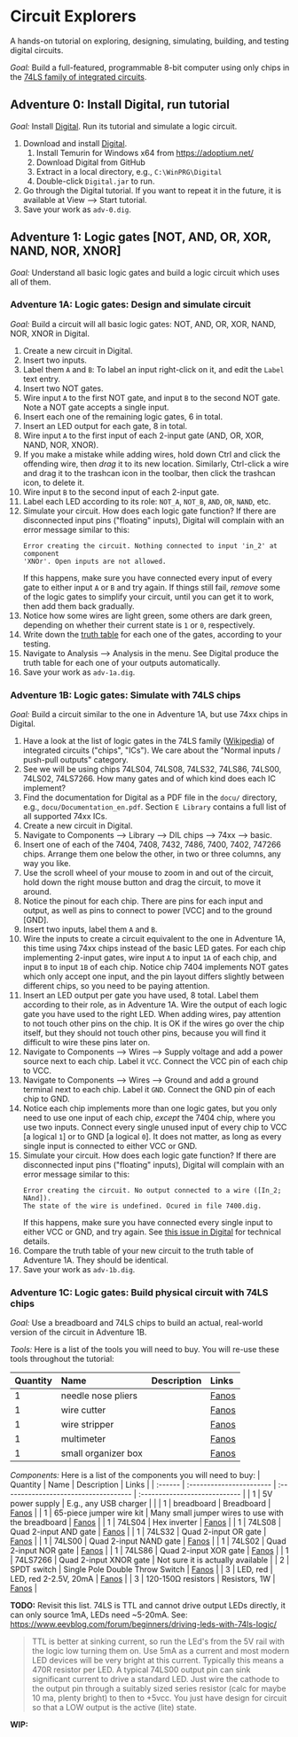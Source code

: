 # Circuit Explorers

A hands-on tutorial on exploring, designing, simulating, building, and testing
digital circuits.

*Goal:* Build a full-featured, programmable 8-bit computer using only chips
in the [74LS family of integrated circuits](https://en.wikipedia.org/wiki/List_of_7400-series_integrated_circuits).


## Adventure 0: Install Digital, run tutorial

*Goal:* Install [Digital](https://github.com/hneemann/Digital).
Run its tutorial and simulate a logic circuit.

1. Download and install [Digital](https://github.com/hneemann/Digital).
   1. Install Temurin for Windows x64 from https://adoptium.net/
   1. Download Digital from GitHub
   1. Extract in a local directory, e.g., `C:\WinPRG\Digital`
   1. Double-click `Digital.jar` to run.
1. Go through the Digital tutorial. If you want to repeat it in the future,
   it is available at View --> Start tutorial.
1. Save your work as `adv-0.dig`.


## Adventure 1: Logic gates [NOT, AND, OR, XOR, NAND, NOR, XNOR]

*Goal:* Understand all basic logic gates and build a logic circuit which uses
all of them.


### Adventure 1A: Logic gates: Design and simulate circuit

*Goal:* Build a circuit will all basic logic gates: NOT, AND, OR, XOR, NAND,
NOR, XNOR in Digital.

1. Create a new circuit in Digital.
1. Insert two inputs.
1. Label them `A` and `B`: To label an input right-click on it, and edit the
   `Label` text entry.
1. Insert two NOT gates.
1. Wire input `A` to the first NOT gate, and input `B` to the second NOT gate.
   Note a NOT gate accepts a single input.
1. Insert each one of the remaining logic gates, 6 in total.
1. Insert an LED output for each gate, 8 in total.
1. Wire input `A` to the first input of each 2-input gate (AND, OR, XOR, NAND,
   NOR, XNOR).
1. If you make a mistake while adding wires, hold down Ctrl and click the
   offending wire, then *drag* it to its new location. Similarly, Ctrl-click a
   wire and drag it to the trashcan icon in the toolbar, then click the
   trashcan icon, to delete it.
1. Wire input `B` to the second input of each 2-input gate.
1. Label each LED according to its role: `NOT_A`, `NOT_B`, `AND`, `OR`, `NAND`,
   etc.
1. Simulate your circuit. How does each logic gate function?
   If there are disconnected input pins ("floating" inputs), Digital will
   complain with an error message similar to this:
   ```
   Error creating the circuit. Nothing connected to input 'in_2' at component
   'XNOr'. Open inputs are not allowed.
   ```
   If this happens, make sure you have connected every input of every gate to
   either input `A` or `B` and try again. If things still fail, *remove* some
   of the logic gates to simplify your circuit, until you can get it to work,
   then add them back gradually.
1. Notice how some wires are light green, some others are dark green, depending
   on whether their current state is  `1` or `0`, respectively.
1. Write down the [truth table](https://www.geeksforgeeks.org/logic-gates/) for
   each one of the gates, according to your testing.
1. Navigate to Analysis --> Analysis in the menu. See Digital produce the truth
   table for each one of your outputs automatically.
1. Save your work as `adv-1a.dig`.


### Adventure 1B: Logic gates: Simulate with 74LS chips

*Goal:* Build a circuit similar to the one in Adventure 1A, but use 74xx chips
in Digital.

1. Have a look at the list of logic gates in the 74LS family
   ([Wikipedia](https://en.wikipedia.org/wiki/List_of_7400-series_integrated_circuits#Logic_gates))
   of integrated circuits ("chips", "ICs"). We care about the "Normal inputs /
   push-pull outputs" category.
1. See we will be using chips 74LS04, 74LS08, 74LS32, 74LS86, 74LS00, 74LS02,
   74LS7266. How many gates and of which kind does each IC implement?
1. Find the documentation for Digital as a PDF file in the `docu/` directory,
   e.g., `docu/Documentation_en.pdf`. Section `E Library` contains a full list
   of all supported 74xx ICs.
1. Create a new circuit in Digital.
1. Navigate to Components --> Library --> DIL chips --> 74xx --> basic.
1. Insert one of each of the 7404, 7408, 7432, 7486, 7400, 7402, 747266 chips.
   Arrange them one below the other, in two or three columns, any way you like.
1. Use the scroll wheel of your mouse to zoom in and out of the circuit, hold
   down the right mouse button and drag the circuit, to move it around.
1. Notice the pinout for each chip. There are pins for each input and output,
   as well as pins to connect to power [VCC] and to the ground [GND].
1. Insert two inputs, label them `A` and `B`.
1. Wire the inputs to create a circuit equivalent to the one in Adventure 1A,
   this time using 74xx chips instead of the basic LED gates. For each chip 
   implementing 2-input gates, wire input `A` to input `1A` of each chip, and
   input `B` to input `1B` of each chip. Notice chip 7404 implements NOT gates
   which only accept one input, and the pin layout differs slightly between
   different chips, so you need to be paying attention.
1. Insert an LED output per gate you have used, 8 total. Label them according
   to their role, as in Adventure 1A. Wire the output of each logic gate you
   have used to the right LED. When adding wires, pay attention to not touch
   other
   pins on the chip. It is OK if the wires go over the chip itself, but they
   should not touch other pins, because you will find it difficult to wire
   these pins later on.
1. Navigate to Components --> Wires --> Supply voltage and add a power source
   next to each chip. Label it `VCC`. Connect the VCC pin of each chip to VCC.
1. Navigate to Components --> Wires --> Ground and add a ground terminal next
   to each chip. Label it `GND`. Connect the GND pin of each chip to GND.
1. Notice each chip implements more than one logic gates, but you only need to
   use one input of each chip, *except* the 7404 chip, where you use two
   inputs. Connect every single unused input of every chip to VCC [a logical
   `1`] or to GND [a logical `0`]. It does not matter, as long as every single
   input is connected to either VCC or GND.
1. Simulate your circuit. How does each logic gate function?
   If there are disconnected input pins ("floating" inputs), Digital will
   complain with an error message similar to this:
   ```
   Error creating the circuit. No output connected to a wire ([In_2; NAnd]).
   The state of the wire is undefined. Ocured in file 7400.dig.
   ```
   If this happens, make sure you have connected every single input to either
   VCC or GND, and try again. See [this issue in Digital](https://github.com/hneemann/Digital/issues/36)
   for technical details.
1. Compare the truth table of your new circuit to the truth table of Adventure
   1A. They should be identical.
1. Save your work as `adv-1b.dig`.


### Adventure 1C: Logic gates: Build physical circuit with 74LS chips

*Goal:* Use a breadboard and 74LS chips to build an actual, real-world version of
the circuit in Adventure 1B.

*Tools:* Here is a list of the tools you will need to buy. You will re-use
these tools throughout the tutorial:

| Quantity | Name                      | Description                           | Links                         |
| :------  | :-----------------------  | :------------------------------------ | :---------------------------- |
| 1        | needle nose pliers        |                                       | [Fanos](https://www.fanos.gr/%CE%B5%CF%81%CE%B3%CE%B1%CE%BB%CE%B5%CE%AF%CE%B1/%CE%BC%CF%85%CF%84%CE%BF%CF%84%CF%83%CE%B9%CE%BC%CF%80%CE%B9%CE%B4%CE%B1-%CF%80%CE%B5%CE%BD%CF%83%CE%B5%CF%82/%CE%BC%CF%85%CF%84%CE%BF%CF%84%CF%83%CE%AF%CE%BC%CF%80%CE%B9%CE%B4%CE%BF-%CE%BC%CE%B1%CE%BA%CF%81%CF%8D-pn2007-piergiacomi.html) |
| 1        | wire cutter               |                                       | [Fanos](https://www.fanos.gr/%CE%B5%CF%81%CE%B3%CE%B1%CE%BB%CE%B5%CE%AF%CE%B1/%CE%BA%CF%8C%CF%86%CF%84%CE%B5%CF%82/%CE%BA%CF%8C%CF%86%CF%84%CE%B7%CF%82-%CF%80%CE%BB%CE%AC%CE%B3%CE%B9%CE%BF%CF%82-tre03nb-piergiacomi.html) |
| 1        | wire stripper             |                                       | [Fanos](https://www.fanos.gr/%CE%B5%CF%81%CE%B3%CE%B1%CE%BB%CE%B5%CE%AF%CE%B1/%CE%B1%CF%80%CE%BF%CE%B3%CF%85%CE%BC%CE%BD%CF%89%CF%84%CE%AD%CF%82/%CE%B1%CF%80%CE%BF%CE%B3%CF%85%CE%BC%CE%BD%CF%89%CF%84%CE%AE%CF%82-yy-78318.html) |
| 1        | multimeter                |                                       | [Fanos](https://www.fanos.gr/%CE%B5%CF%81%CE%B3%CE%B1%CE%BB%CE%B5%CE%AF%CE%B1/%CF%8C%CF%81%CE%B3%CE%B1%CE%BD%CE%B1-%CE%BC%CE%AD%CF%84%CF%81%CE%B7%CF%83%CE%B7%CF%82/%CF%80%CE%BF%CE%BB%CF%8D%CE%BC%CE%B5%CF%84%CF%81%CE%B1/%CF%88%CE%B7%CF%86%CE%B9%CE%B1%CE%BA%CE%AC-dvm/%CF%88%CE%B7%CF%86%CE%B9%CE%B1%CE%BA%CF%8C-%CF%80%CE%BF%CE%BB%CF%8D%CE%BC%CE%B5%CF%84%CF%81%CE%BF-uni-t-ut39c.html) |
| 1        | small organizer box       |                                       | [Fanos](https://www.fanos.gr/%CE%BA%CE%BF%CF%85%CF%84%CE%B9%CE%AC-%CE%B1%CF%80%CE%BF%CE%B8%CE%AE%CE%BA%CE%B5%CF%85%CF%83%CE%B7%CF%82-%CE%BA%CE%B1%CE%B9-%CE%BA%CE%B1%CF%84%CE%B1%CF%83%CE%BA%CE%B5%CF%85%CF%8E%CE%BD/%CE%BA%CE%BF%CF%85%CF%84%CE%B9%CE%AC-%CE%B1%CF%80%CE%BF%CE%B8%CE%AE%CE%BA%CE%B5%CF%85%CF%83%CE%B7%CF%82/%CE%BA%CE%BF%CF%85%CF%84%CE%B9-%CE%B1%CF%80%CE%BF%CE%B8%CE%B7%CE%BA%CE%B5%CF%85%CF%83%CE%B7%CF%83-76x61x21-903133s-t-proskit.html) |

*Components:* Here is a list of the components you will need to buy:
| Quantity | Name                      | Description                           | Links                         |
| :------  | :-----------------------  | :------------------------------------ | :---------------------------- |
| 1        | 5V power supply           | E.g., any USB charger                 |                               |
| 1        | breadboard                | Breadboard                            | [Fanos](https://www.fanos.gr/en-gb/electronic-components/boards-testing-boards/solderless-breadboard-mb-102.html) |
| 1        | 65-piece jumper wire kit  | Many small jumper wires to use with the breadboard | [Fanos](https://www.fanos.gr/en-gb/electronic-components/jumpers-pinheaders/65pcs-flexible-breadboard-jumper-wires.html) |
| 1        | 74LS04                    | Hex inverter                          | [Fanos](https://www.fanos.gr/en-gb/semiconductors/circuit-chips/gate-ls/74ls04.html) |
| 1        | 74LS08                    | Quad 2-input AND gate                 | [Fanos](https://www.fanos.gr/en-gb/semiconductors/circuit-chips/gate-ls/74ls08.html) |
| 1        | 74LS32                    | Quad 2-input OR gate                  | [Fanos](https://www.fanos.gr/en-gb/semiconductors/circuit-chips/gate-ls/74ls32.html) |
| 1        | 74LS00                    | Quad 2-input NAND gate                | [Fanos](https://www.fanos.gr/en-gb/semiconductors/circuit-chips/gate-ls/74ls00.html) |
| 1        | 74LS02                    | Quad 2-input NOR gate                 | [Fanos](https://www.fanos.gr/en-gb/semiconductors/circuit-chips/gate-ls/74ls02.html) |
| 1        | 74LS86                    | Quad 2-input XOR gate                 | [Fanos](https://www.fanos.gr/en-gb/semiconductors/circuit-chips/gate-ls/74ls86.html) |
| 1        | 74LS7266                  | Quad 2-input XNOR gate                | Not sure it is actually available |
| 2        | SPDT switch               | Single Pole Double Throw Switch       | [Fanos](https://www.fanos.gr/en-gb/switches/slide-switch/slide-switch-on-on-spdt-12d01.html) |
| 3        | LED, red                  | LED, red 2-2.5V, 20mA                 | [Fanos](https://www.fanos.gr/%CF%80%CE%B7%CE%B3%CE%AD%CF%82-%CF%86%CF%89%CF%84%CE%B9%CF%83%CE%BC%CE%BF%CF%8D/led/10mm/led-10mm-%CE%BA%CF%8C%CE%BA%CE%BA%CE%B9%CE%BD%CE%BF%CF%85-%CF%87%CF%81%CF%8E%CE%BC%CE%B1%CF%84%CE%BF%CF%82-l813id-40-150mcd-html) |
| 3        | 120-150Ω resistors        | Resistors, 1W                         | [Fanos](https://www.fanos.gr/%CE%B7%CE%BB%CE%B5%CE%BA%CF%84%CF%81%CE%BF%CE%BD%CE%B9%CE%BA%CE%B1-%CE%B5%CE%BE%CE%B1%CF%81%CF%84%CE%B7%CE%BC%CE%B1%CF%84%CE%B1/%CE%91%CE%BD%CF%84%CE%B9%CF%83%CF%84%CE%AC%CF%83%CE%B5%CE%B9%CF%82,%20antistaseis,%20%CE%B1%CE%BD%CF%84%CE%B9%CF%83%CF%84%CE%B1%CF%83%CE%B7,%20antistasi/%CE%B1%CE%BD%CF%84%CE%B9%CF%83%CF%84%CE%B1%CF%83%CE%B7-1W/%CE%B1%CE%BD%CF%84%CE%AF%CF%83%CF%84%CE%B1%CF%83%CE%B7-120-%CF%89-1w.html) |

**TODO:** Revisit this list. 74LS is TTL and cannot drive output LEDs directly,
it can only source 1mA, LEDs need ~5-20mA.
See:
https://www.eevblog.com/forum/beginners/driving-leds-with-74ls-logic/
> TTL is better at sinking current, so run the LEd's from the 5V rail with the logic low turning them on. Use 5mA as a current and most modern LED devices will be very bright at this current. Typically this means a 470R resistor per LED.
> A typical 74LS00 output pin can sink significant current to drive a standard LED. Just wire the cathode to the output pin through a suitably sized series resistor (calc for maybe 10 ma, plenty bright) to then to +5vcc. You just have design for circuit so that a LOW  output is the active (lite) state.

**WIP:**

<!-- IDEAS FOR NEXT ADVENTURES

## Adventure: Control an LED with a pushbutton / switch: https://www.sparkfun.com/tutorials/219, https://www.youtube.com/watch?v=zhaX7Im2gTw&list=PLsAJMThMEUtpbjd5ulXTbUwijF1nJkjd_

## Adventure: 4-bit 7-seg display controller [combinatorial, then 74LS chips]

## Adventure: Full 4-bit adder [combinatorial, then 74LS chips]

## Adventure: Full 4-bit adder [combinatorial, then 74LS chips, 7-seg display]

## Adventure: Full 8-bit adder

## Adventure: Subtract 8-bit numbers

## Adventure: Multiply 8-bit numbers

## Adventure: Divide 8-bit numbers

## Adventure: 4:1 1-bit multiplexer

## Adventure: 1:4 1-bit demultiplexer

## Adventure: Full 8-bit ALU

## Adventure: 555-based clock

## Adventure: Digital die with LEDs

## Adventure: Create an 8-bit register

## Adventure: 32KB memory?

## Adventure: connect via USB [USB-to-TTL FTDI / PL2303, e.g., https://www.fanos.gr/en-gb/circuit-boards-arduino/circuit-boards/ft232rl-ftdi-usb-to-ttl-serial-module.html or https://www.hellasdigital.gr/electronics/prototyping/adapters/usb-to-ttl-4-pin-wire/

-->
